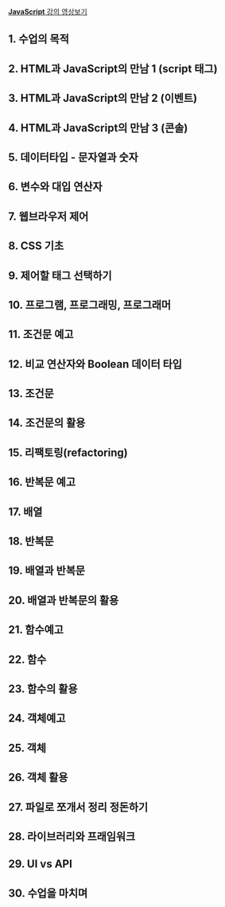 [__JavaScript__ 강의 영상보기](https://opentutorials.org/course/3085)


## 1. 수업의 목적

## 2. HTML과 JavaScript의 만남 1 (script 태그)

## 3. HTML과 JavaScript의 만남 2 (이벤트)

## 4. HTML과 JavaScript의 만남 3 (콘솔)

## 5. 데이터타입 - 문자열과 숫자

## 6. 변수와 대입 연산자

## 7. 웹브라우저 제어

## 8. CSS 기초

## 9. 제어할 태그 선택하기

## 10. 프로그램, 프로그래밍, 프로그래머

## 11. 조건문 예고

## 12. 비교 연산자와 Boolean 데이터 타입

## 13. 조건문

## 14. 조건문의 활용

## 15. 리팩토링(refactoring)

## 16. 반복문 예고

## 17. 배열

## 18. 반복문

## 19. 배열과 반복문

## 20. 배열과 반복문의 활용

## 21. 함수예고

## 22. 함수

## 23. 함수의 활용

## 24. 객체예고

## 25. 객체

## 26. 객체 활용

## 27. 파일로 쪼개서 정리 정돈하기

## 28. 라이브러리와 프래임워크

## 29. UI vs API

## 30. 수업을 마치며
